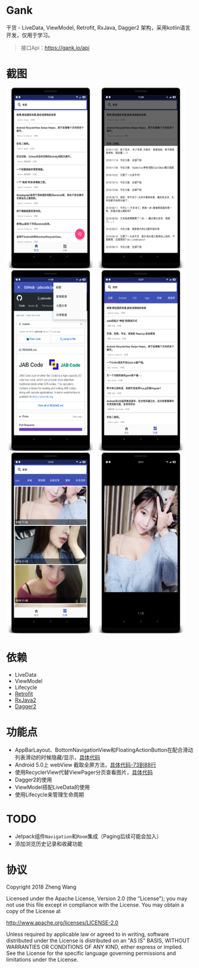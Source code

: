# Gank

干货 - LiveData, ViewModel, Retrofit, RxJava, Dagger2 架构，采用kotlin语言开发，仅用于学习。
> 接口Api：https://gank.io/api

# 截图

<img src="screenshots/home.png" width="239" height="487" alt="home"/>
<img src="screenshots/history.png" width="239" height="487" alt="history"/>
<img src="screenshots/web_details.png" width="239" height="487" alt="web_details"/>

<img src="screenshots/category.png" width="239" height="487" alt="category"/>
<img src="screenshots/girl.png" width="239" height="487" alt="girl"/>
<img src="screenshots/girl_large.png" width="239" height="487" alt="girl_large"/>

# 依赖
- LiveData
- ViewModel
- Lifecycle
- [Retrofit][retrofit]
- [RxJava2][rxJava]
- [Dagger2][dagger]

# 功能点
- AppBarLayout、BottomNavigationView和FloatingActionButton在配合滑动列表滑动的时候隐藏/显示，[具体代码][BottomNavigationBehavior]
- Android 5.0上 webView 截取全屏方法，[具体代码-73到88行][interceptImage]
- 使用RecyclerView代替ViewPager分页查看图片，[具体代码][recyclerview_pager]
- Dagger2的使用
- ViewModel搭配LiveData的使用
- 使用Lifecycle来管理生命周期

# TODO
- Jetpack组件`Navigation`和`Room`集成（Paging后续可能会加入）
- 添加浏览历史记录和收藏功能

# 协议
Copyright 2018 Zheng Wang

Licensed under the Apache License, Version 2.0 (the "License");
you may not use this file except in compliance with the License.
You may obtain a copy of the License at

  http://www.apache.org/licenses/LICENSE-2.0

Unless required by applicable law or agreed to in writing, software
distributed under the License is distributed on an "AS IS" BASIS,
WITHOUT WARRANTIES OR CONDITIONS OF ANY KIND, either express or implied.
See the License for the specific language governing permissions and
limitations under the License.

[rxJava]:https://github.com/ReactiveX/RxJava
[dagger]:https://github.com/google/dagger
[retrofit]:https://github.com/square/retrofit
[BottomNavigationBehavior]:https://github.com/wazing/Gank/blob/master/app/src/main/java/com/wazing/gank/utils/BottomNavigationBehavior.kt
[interceptImage]:https://github.com/wazing/Gank/blob/master/app/src/main/java/com/wazing/gank/utils/Expands.kt
[recyclerview_pager]:https://github.com/wazing/Gank/blob/master/app/src/main/java/com/wazing/gank/ui/activity/ImagePageActivity.kt